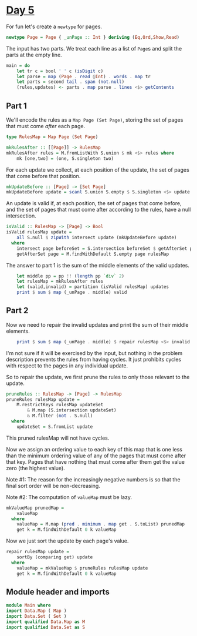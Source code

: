 # [Day 5](https://adventofcode.com/2024/day/5)

For fun let's create a `newtype` for pages.

```haskell top:2
newtype Page = Page { _unPage :: Int } deriving (Eq,Ord,Show,Read)
```

The input has two parts. We treat each line as a list of `Page`s
and split the parts at the empty line.

```haskell top:3
main = do
    let tr c = bool ' ' c (isDigit c)
    let parse = map (Page . read @Int) . words . map tr
    let parts = second tail . span (not.null)
    (rules,updates) <- parts . map parse . lines <$> getContents
```

## Part 1

We'll encode the rules as a `Map Page (Set Page)`, storing the set of pages
that must come *after* each page.

```haskell top:1
type RulesMap = Map Page (Set Page)
```

```haskell
mkRulesAfter :: [[Page]] -> RulesMap
mkRulesAfter rules = M.fromListWith S.union $ mk <$> rules where
    mk [one,two] = (one, S.singleton two)
```

For each update we collect, at each position of the update, the set of pages
that come before that position.

```haskell
mkUpdateBefore :: [Page] -> [Set Page]
mkUpdateBefore update = scanl S.union S.empty $ S.singleton <$> update
```

An update is valid if, at each position, the set of pages that come before, and
the set of pages that must come after according to the rules, have a null
intersection.

```haskell
isValid :: RulesMap -> [Page] -> Bool
isValid rulesMap update =
    all S.null $ zipWith intersect update (mkUpdateBefore update)
  where
    intersect page beforeSet = S.intersection beforeSet $ getAfterSet page
    getAfterSet page = M.findWithDefault S.empty page rulesMap
```

The answer to part 1 is the sum of the middle elements of the valid updates.

```haskell top:3
    let middle pp = pp !! (length pp `div` 2)
    let rulesMap = mkRulesAfter rules
    let (valid,invalid) = partition (isValid rulesMap) updates
    print $ sum $ map (_unPage . middle) valid
```

## Part 2

Now we need to repair the invalid updates and print the sum of their middle elements.

```haskell top:3
    print $ sum $ map (_unPage . middle) $ repair rulesMap <$> invalid
```

I'm not sure if it will be exercised by the input, but nothing in the problem description
prevents the rules from having cycles. It just prohibits cycles with respect to the pages
in any individual update.

So to repair the update, we first prune the rules to only those relevant to the update.

```haskell
pruneRules :: RulesMap -> [Page] -> RulesMap
pruneRules rulesMap update =
    M.restrictKeys rulesMap updateSet
        & M.map (S.intersection updateSet)
        & M.filter (not . S.null)
  where
    updateSet = S.fromList update
```

This pruned rulesMap will not have cycles.

Now we assign an ordering value to each key of this map that is one less than
the minimum ordering value of any of the pages that must come after that key.
Pages that have nothing that must come after them get the value zero (the
highest value).

Note #1: The reason for the increasingly negative numbers is so that the final
sort order will be non-decreasing.

Note #2: The computation of `valueMap` must be lazy.

```haskell
mkValueMap prunedMap =
    valueMap
  where
    valueMap = M.map (pred . minimum . map get . S.toList) prunedMap
    get k = M.findWithDefault 0 k valueMap
```

Now we just sort the update by each page's value.

```haskell
repair rulesMap update =
    sortBy (comparing get) update
  where
    valueMap = mkValueMap $ pruneRules rulesMap update
    get k = M.findWithDefault 0 k valueMap
```

## Module header and imports

```haskell top
module Main where
import Data.Map ( Map )
import Data.Set ( Set )
import qualified Data.Map as M
import qualified Data.Set as S
```
